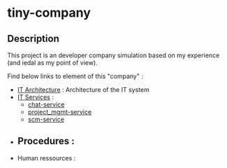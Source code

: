 # tiny-company

## Description

This project is an developer company simulation based on my experience (and iedal as my point of view). <br>

Find below links to element of this "company" :

- [IT Architecture](./it_architecture/it-architecture.md) : Architecture of the IT system
- [IT Services](./it_services/) :
    - [chat-service](/it_services/chat-service/chat-service.md)
    - [project_mgmt-service](/it_services/project_mgmt-service/project_mgmt-service.md)
    - [scm-service](/it_services/scm-service/scm-service.md)
- Procedures :
    -
- Human ressources :